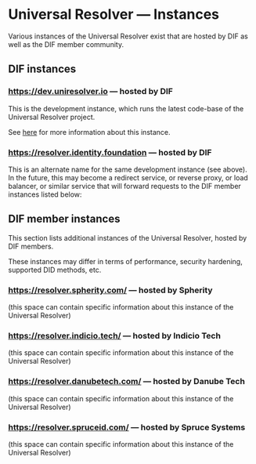 # Universal Resolver — Instances

Various instances of the Universal Resolver exist that are hosted by DIF as well as the DIF member community.

## DIF instances

### https://dev.uniresolver.io — hosted by DIF

This is the development instance, which runs the latest code-base of the Universal Resolver project.

See [here](/docs/instances/development-instance.md) for more information about this instance.

### https://resolver.identity.foundation — hosted by DIF

This is an alternate name for the same development instance (see above). In the future, this may become a redirect service, or reverse proxy, or load balancer, or similar service that will forward requests to the DIF member instances listed below:

## DIF member instances

This section lists additional instances of the Universal Resolver, hosted by DIF members.

These instances may differ in terms of performance, security hardening, supported DID methods, etc.

### https://resolver.spherity.com/ — hosted by Spherity

(this space can contain specific information about this instance of the Universal Resolver)

### https://resolver.indicio.tech/ — hosted by Indicio Tech

(this space can contain specific information about this instance of the Universal Resolver)

### https://resolver.danubetech.com/ — hosted by Danube Tech

(this space can contain specific information about this instance of the Universal Resolver)

### https://resolver.spruceid.com/ — hosted by Spruce Systems

(this space can contain specific information about this instance of the Universal Resolver)
